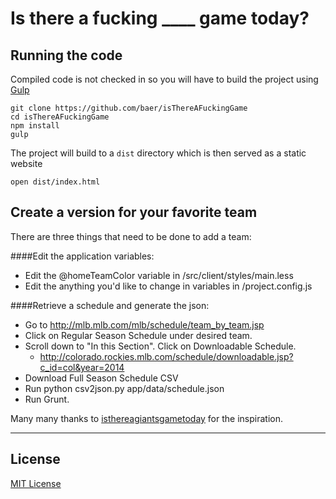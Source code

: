 # Is there a fucking ____ game today?

## Running the code

Compiled code is not checked in so you will have to build the project using [Gulp](http://gulpjs.com/)

```
git clone https://github.com/baer/isThereAFuckingGame
cd isThereAFuckingGame
npm install
gulp
```

The project will build to a `dist` directory which is then served as a static website
```
open dist/index.html
```

## Create a version for your favorite team

There are three things that need to be done to add a team:

####Edit the application variables:
- Edit the @homeTeamColor variable in <project>/src/client/styles/main.less
- Edit the anything you'd like to change in variables in <project>/project.config.js

####Retrieve a schedule and generate the json:
- Go to http://mlb.mlb.com/mlb/schedule/team_by_team.jsp
- Click on Regular Season Schedule under desired team.
- Scroll down to "In this Section". Click on Downloadable Schedule.
  - http://colorado.rockies.mlb.com/schedule/downloadable.jsp?c_id=col&year=2014
- Download Full Season Schedule CSV
- Run python csv2json.py <Full Schedule.csv> app/data/schedule.json
- Run Grunt.

Many many thanks to [isthereagiantsgametoday](https://github.com/lforrest/isthereagiantsgametoday) for the inspiration.

***

## License

[MIT License](http://opensource.org/licenses/MIT)
